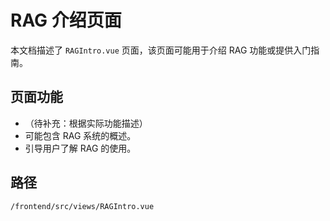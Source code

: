 # RAG 介绍页面

本文档描述了 `RAGIntro.vue` 页面，该页面可能用于介绍 RAG 功能或提供入门指南。

## 页面功能
*   （待补充：根据实际功能描述）
*   可能包含 RAG 系统的概述。
*   引导用户了解 RAG 的使用。

## 路径
`/frontend/src/views/RAGIntro.vue`